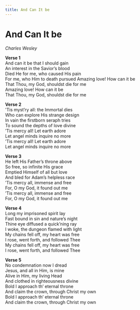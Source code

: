 ```yaml
---
title: And Can It be
---
```


# And Can It be

_Charles Wesley_

**Verse 1**  
And can it be that I should gain  
An interest in the Savior’s blood  
Died He for me, who caused His pain  
For me, who Him to death pursued 
Amazing love! How can it be  
That Thou, my God, shouldst die for me  
Amazing love! How can it be  
That Thou, my God, shouldst die for me  

**Verse 2**  
'Tis myst’ry all: the Immortal dies  
Who can explore His strange design  
In vain the firstborn seraph tries  
To sound the depths of love divine  
’Tis mercy all! Let earth adore  
Let angel minds inquire no more  
’Tis mercy all! Let earth adore  
Let angel minds inquire no more  

**Verse 3**  
He left His Father’s throne above  
So free, so infinite His grace  
Emptied Himself of all but love  
And bled for Adam’s helpless race  
’Tis mercy all, immense and free  
For, O my God, it found out me  
’Tis mercy all, immense and free  
For, O my God, it found out me  

**Verse 4**  
Long my imprisoned spirit lay  
Fast bound in sin and nature’s night  
Thine eye diffused a quick’ning ray  
I woke, the dungeon flamed with light  
My chains fell off, my heart was free   
I rose, went forth, and followed Thee  
My chains fell off, my heart was free   
I rose, went forth, and followed Thee  

**Verse 5**  
No condemnation now I dread  
Jesus, and all in Him, is mine  
Alive in Him, my living Head  
And clothed in righteousness divine  
Bold I approach th’ eternal throne  
And claim the crown, through Christ my own  
Bold I approach th’ eternal throne  
And claim the crown, through Christ my own  

